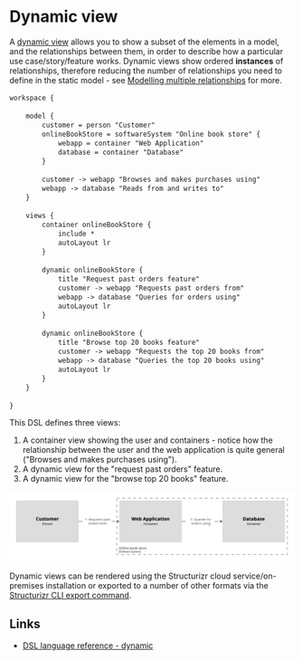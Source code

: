 # Dynamic view

A [dynamic view](https://c4model.com/#DynamicDiagram) allows you to show a subset of the elements in a model, and the relationships between them, in order to describe how a particular use case/story/feature works. Dynamic views show ordered __instances__ of relationships, therefore reducing the number of relationships you need to define in the static model - see [Modelling multiple relationships](https://dev.to/simonbrown/modelling-multiple-relationships-51bf) for more.

```
workspace {

    model {
        customer = person "Customer"
        onlineBookStore = softwareSystem "Online book store" {
            webapp = container "Web Application"
            database = container "Database"
        }

        customer -> webapp "Browses and makes purchases using"
        webapp -> database "Reads from and writes to"
    }

    views {
        container onlineBookStore {
            include *
            autoLayout lr
        }
        
        dynamic onlineBookStore {
            title "Request past orders feature"
            customer -> webapp "Requests past orders from"
            webapp -> database "Queries for orders using"
            autoLayout lr
        }
        
        dynamic onlineBookStore {
            title "Browse top 20 books feature"
            customer -> webapp "Requests the top 20 books from"
            webapp -> database "Queries the top 20 books using"
            autoLayout lr
        }
    }
    
}
```

This DSL defines three views:

1. A container view showing the user and containers - notice how the relationship between the user and the web application is quite general ("Browses and makes purchases using").
2. A dynamic view for the "request past orders" feature.
2. A dynamic view for the "browse top 20 books" feature.

[![](example-1.png)](http://structurizr.com/dsl?src=https://raw.githubusercontent.com/structurizr/dsl/master/docs/cookbook/dynamic-view/example-1.dsl)

Dynamic views can be rendered using the Structurizr cloud service/on-premises installation or exported to a number of other formats via the [Structurizr CLI export command](https://github.com/structurizr/cli/blob/master/docs/export.md).

## Links

- [DSL language reference - dynamic](https://github.com/structurizr/dsl/blob/master/docs/language-reference.md#dynamic-view)